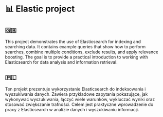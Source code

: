 # 📊 Elastic project 

## 🇬🇧 
This project demonstrates the use of Elasticsearch for indexing and searching data.
It contains example queries that show how to perform searches, combine multiple conditions, exclude results, and apply relevance boosting.
The goal is to provide a practical introduction to working with Elasticsearch for data analysis and information retrieval.

## 🇵🇱 
Ten projekt prezentuje wykorzystanie Elasticsearch do indeksowania i wyszukiwania danych.
Zawiera przykładowe zapytania pokazujące, jak wykonywać wyszukiwania, łączyć wiele warunków, wykluczać wyniki oraz stosować zwiększanie trafności.
Celem jest praktyczne wprowadzenie do pracy z Elasticsearch w analizie danych i wyszukiwaniu informacji.
